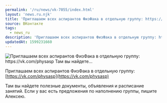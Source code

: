 ```yaml
---
permalink: '/ru/news/vk-7055/index.html'
layout: 'news.ru.njk'
title: 'Приглашаем всех аспирантов ФизФака в отдельную группу: https://vk.com/physasp    Там вы найдете…'
source: ВКонтакте
tags:
  - news_ru
description: 'Приглашаем всех аспирантов ФизФака в отдельную группу: https://vk.com/physasp    Там вы найдете…'
updatedAt: 1599231660
---
```

![Приглашаем всех аспирантов ФизФака в отдельную группу: https://vk.com/physasp    Там вы найдете…](https://sun9-24.userapi.com/impg/zYIacnfc6xjx0LBGEFitefYVwxADzpfB9Uf9Og/s9aZxsQwaj8.jpg?size=1280x853&quality=96&proxy=1&sign=6497805b6b9df1c98a97b6f35271224a&c_uniq_tag=rfViuXwihQwywjyDP_Ouxjis758FHEPV-KF7xnlm2YU&type=album)

Приглашаем всех аспирантов ФизФака в отдельную группу: [https://vk.com/physasp](https://vk.com/physasp)

Там вы найдете полезные документы, объявления и расписание занятий. Если у вас есть предложения по наполнению группы, пишите Алексею.
